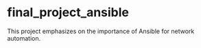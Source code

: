 # final_project_ansible
This project emphasizes on the importance of Ansible for network automation.
